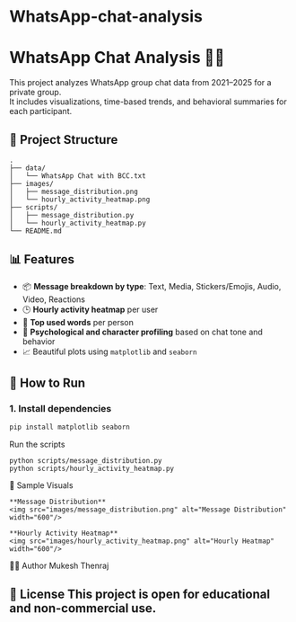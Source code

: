 # WhatsApp-chat-analysis
# WhatsApp Chat Analysis  📱🧠

This project analyzes WhatsApp group chat data from 2021–2025 for a private group.  
It includes visualizations, time-based trends, and behavioral summaries for each participant.

## 📁 Project Structure
```
.
├── data/
│   └── WhatsApp Chat with BCC.txt
├── images/
│   ├── message_distribution.png
│   └── hourly_activity_heatmap.png
├── scripts/
│   ├── message_distribution.py
│   └── hourly_activity_heatmap.py
└── README.md
```

## 📊 Features

- 📦 **Message breakdown by type**: Text, Media, Stickers/Emojis, Audio, Video, Reactions
- 🕒 **Hourly activity heatmap** per user
- 💬 **Top used words** per person
- 🧠 **Psychological and character profiling** based on chat tone and behavior
- 📈 Beautiful plots using `matplotlib` and `seaborn`

## 🚀 How to Run

### 1. Install dependencies

```bash
pip install matplotlib seaborn
```

Run the scripts
```
python scripts/message_distribution.py
python scripts/hourly_activity_heatmap.py
```
📸 Sample Visuals
```
**Message Distribution**  
<img src="images/message_distribution.png" alt="Message Distribution" width="600"/>

**Hourly Activity Heatmap**  
<img src="images/hourly_activity_heatmap.png" alt="Hourly Heatmap" width="600"/>
```
👨‍💻 Author
Mukesh Thenraj

📄 License
This project is open for educational and non-commercial use.
---

